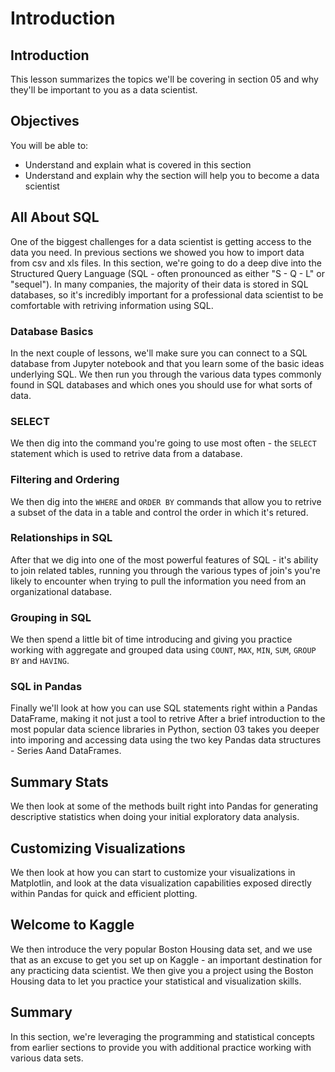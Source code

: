 
# Introduction

## Introduction
This lesson summarizes the topics we'll be covering in section 05 and why they'll be important to you as a data scientist.

## Objectives
You will be able to:
* Understand and explain what is covered in this section
* Understand and explain why the section will help you to become a data scientist

## All About SQL

One of the biggest challenges for a data scientist is getting access to the data you need. In previous sections we showed you how to import data from csv and xls files. In this section, we're going to do a deep dive into the Structured Query Language (SQL - often pronounced as either "S - Q - L" or "sequel"). In many companies, the majority of their data is stored in SQL databases, so it's incredibly important for a professional data scientist to be comfortable with retriving information using SQL.

### Database Basics

In the next couple of lessons, we'll make sure you can connect to a SQL database from Jupyter notebook and that you learn some of the basic ideas underlying SQL. We then run you through the various data types commonly found in SQL databases and which ones you should use for what sorts of data.

### SELECT

We then dig into the command you're going to use most often - the `SELECT` statement which is used to retrive data from a database.

### Filtering and Ordering

We then dig into the `WHERE` and `ORDER BY` commands that allow you to retrive a subset of the data in a table and control the order in which it's retured.

### Relationships in SQL

After that we dig into one of the most powerful features of SQL - it's ability to join related tables, running you through the various types of join's you're likely to encounter when trying to pull the information you need from an organizational database.

### Grouping in SQL

We then spend a little bit of time introducing and giving you practice working with aggregate and grouped data using `COUNT`, `MAX`, `MIN`, `SUM`, `GROUP BY` and `HAVING`.


### SQL in Pandas

Finally we'll look at how you can use SQL statements right within a Pandas DataFrame, making it not just a tool to retrive 
After a brief introduction to the most popular data science libraries in Python, section 03 takes you deeper into imporing and accessing data using the two key Pandas data structures - Series Aand DataFrames.

## Summary Stats

We then look at some of the methods built right into Pandas for generating descriptive statistics when doing your initial exploratory data analysis.

## Customizing Visualizations

We then look at how you can start to customize your visualizations in Matplotlin, and look at the data visualization capabilities exposed directly within Pandas for quick and efficient plotting.

## Welcome to Kaggle

We then introduce the very popular Boston Housing data set, and we use that as an excuse to get you set up on Kaggle - an important destination for any practicing data scientist. We then give you a project using the Boston Housing data to let you practice your statistical and visualization skills.

## Summary

In this section, we're leveraging the programming and statistical concepts from earlier sections to provide you with additional practice working with various data sets.
